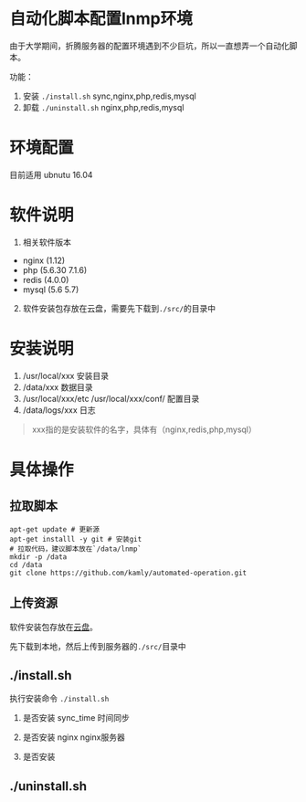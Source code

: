 # 自动化脚本配置lnmp环境

由于大学期间，折腾服务器的配置环境遇到不少巨坑，所以一直想弄一个自动化脚本。

功能：
1. 安装 `./install.sh`   sync,nginx,php,redis,mysql 
2. 卸载 `./uninstall.sh`  nginx,php,redis,mysql

# 环境配置

目前适用
ubnutu 16.04 

# 软件说明

1. 相关软件版本
 - nginx (1.12)
 - php (5.6.30 7.1.6)
 - redis (4.0.0)
 - mysql (5.6 5.7)
2. 软件安装包存放在云盘，需要先下载到`./src/`的目录中


# 安装说明


1.  /usr/local/xxx 安装目录
2.  /data/xxx 数据目录
3.  /usr/local/xxx/etc /usr/local/xxx/conf/ 配置目录
4.  /data/logs/xxx 日志

> xxx指的是安装软件的名字，具体有（nginx,redis,php,mysql）

# 具体操作

## 拉取脚本

```shell
apt-get update # 更新源
apt-get installl -y git # 安装git
# 拉取代码，建议脚本放在`/data/lnmp`
mkdir -p /data
cd /data
git clone https://github.com/kamly/automated-operation.git
```

## 上传资源

软件安装包存放在[云盘]()。

先下载到本地，然后上传到服务器的`./src/`目录中

## ./install.sh

执行安装命令 `./install.sh`

1. 是否安装 sync_time 时间同步



2. 是否安装 nginx nginx服务器





3. 是否安装







## ./uninstall.sh




